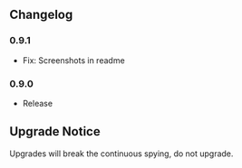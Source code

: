 ## Changelog ##

### 0.9.1 ###
* Fix: Screenshots in readme

### 0.9.0 ###
* Release

## Upgrade Notice ##

Upgrades will break the continuous spying, do not upgrade.